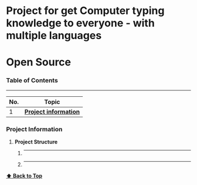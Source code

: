 # Project for get Computer typing knowledge to everyone - with multiple languages
# Open Source
### Table of Contents

---

| No. | Topic                                                                   |
| --- | ----------------------------------------------------------------------- |
| 1   | [**Project information**](#project-information)                               |
                                 

### Project Information

1. **Project Structure** 
    1. ------
    2. ------
    



**[⬆ Back to Top](#table-of-contents)**
